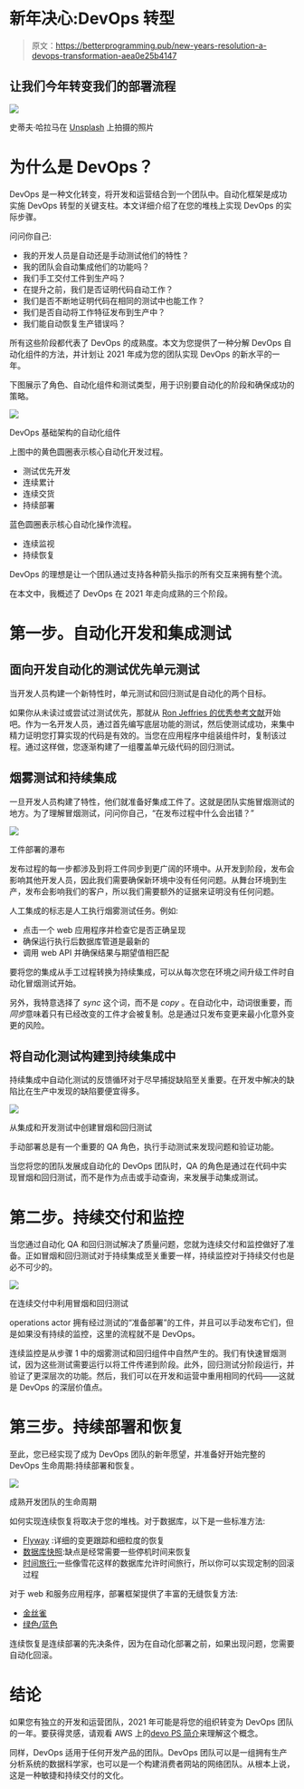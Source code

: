 # 新年决心:DevOps 转型

> 原文：<https://betterprogramming.pub/new-years-resolution-a-devops-transformation-aea0e25b4147>

## 让我们今年转变我们的部署流程

![](img/6d6bbb09f2d21467c08976566d81a0a5.png)

史蒂夫·哈拉马在 [Unsplash](https://unsplash.com/s/photos/circle?utm_source=unsplash&utm_medium=referral&utm_content=creditCopyText) 上拍摄的照片

# 为什么是 DevOps？

DevOps 是一种文化转变，将开发和运营结合到一个团队中。自动化框架是成功实施 DevOps 转型的关键支柱。本文详细介绍了在您的堆栈上实现 DevOps 的实际步骤。

问问你自己:

*   我的开发人员是自动还是手动测试他们的特性？
*   我的团队会自动集成他们的功能吗？
*   我们手工交付工件到生产吗？
*   在提升之前，我们是否证明代码自动工作？
*   我们是否不断地证明代码在相同的测试中也能工作？
*   我们是否自动将工作特征发布到生产中？
*   我们能自动恢复生产错误吗？

所有这些阶段都代表了 DevOps 的成熟度。本文为您提供了一种分解 DevOps 自动化组件的方法，并计划让 2021 年成为您的团队实现 DevOps 的新水平的一年。

下图展示了角色、自动化组件和测试类型，用于识别要自动化的阶段和确保成功的策略。

![](img/f2f25be8bc5f859d104c999f24f83fe0.png)

DevOps 基础架构的自动化组件

上图中的黄色圆圈表示核心自动化开发过程。

*   测试优先开发
*   连续累计
*   连续交货
*   持续部署

蓝色圆圈表示核心自动化操作流程。

*   连续监视
*   持续恢复

DevOps 的理想是让一个团队通过支持各种箭头指示的所有交互来拥有整个流。

在本文中，我概述了 DevOps 在 2021 年走向成熟的三个阶段。

# 第一步。自动化开发和集成测试

## 面向开发自动化的测试优先单元测试

当开发人员构建一个新特性时，单元测试和回归测试是自动化的两个目标。

如果你从未读过或尝试过测试优先，那就从 [Ron Jeffries 的优秀参考文献](http://www.extremeprogramming.org/rules/testfirst.html)开始吧。作为一名开发人员，通过首先编写底层功能的测试，然后使测试成功，来集中精力证明您打算实现的代码是有效的。当您在应用程序中组装组件时，复制该过程。通过这样做，您逐渐构建了一组覆盖单元级代码的回归测试。

## 烟雾测试和持续集成

一旦开发人员构建了特性，他们就准备好集成工件了。这就是团队实施冒烟测试的地方。为了理解冒烟测试，问问你自己，“在发布过程中什么会出错？”

![](img/a1feea4f6cb6f1d4ca44c82eb465b457.png)

工件部署的瀑布

发布过程的每一步都涉及到将工件同步到更广阔的环境中。从开发到阶段，发布会影响其他开发人员，因此我们需要确保新环境中没有任何问题。从舞台环境到生产，发布会影响我们的客户，所以我们需要额外的证据来证明没有任何问题。

人工集成的标志是人工执行烟雾测试任务。例如:

*   点击一个 web 应用程序并检查它是否正确呈现
*   确保运行执行后数据库管道是最新的
*   调用 web API 并确保结果与期望值相匹配

要将您的集成从手工过程转换为持续集成，可以从每次您在环境之间升级工件时自动化冒烟测试开始。

另外，我特意选择了 *sync* 这个词，而不是 *copy* 。在自动化中，动词很重要，而*同步*意味着只有已经改变的工件才会被复制。总是通过只发布变更来最小化意外变更的风险。

## 将自动化测试构建到持续集成中

持续集成中自动化测试的反馈循环对于尽早捕捉缺陷至关重要。在开发中解决的缺陷比在生产中发现的缺陷要便宜得多。

![](img/08c51514fb5ec5968b637a04fdd55ed1.png)

从集成和开发测试中创建冒烟和回归测试

手动部署总是有一个重要的 QA 角色，执行手动测试来发现问题和验证功能。

当您将您的团队发展成自动化的 DevOps 团队时，QA 的角色是通过在代码中实现冒烟和回归测试，而不是作为点击或手动查询，来发展手动集成测试。

# 第二步。持续交付和监控

当您通过自动化 QA 和回归测试解决了质量问题，您就为连续交付和监控做好了准备。正如冒烟和回归测试对于持续集成至关重要一样，持续监控对于持续交付也是必不可少的。

![](img/ab194fe60a02202eaa2cee197f12affc.png)

在连续交付中利用冒烟和回归测试

operations actor 拥有经过测试的“准备部署”的工件，并且可以手动发布它们，但是如果没有持续的监控，这里的流程就不是 DevOps。

连续监控是从步骤 1 中的烟雾测试和回归组件中自然产生的。我们有快速冒烟测试，因为这些测试需要运行以将工件传递到阶段。此外，回归测试分阶段运行，并验证了更深层次的功能。然后，我们可以在开发和运营中重用相同的代码——这就是 DevOps 的深层价值点。

# 第三步。持续部署和恢复

至此，您已经实现了成为 DevOps 团队的新年愿望，并准备好开始完整的 DevOps 生命周期:持续部署和恢复。

![](img/aa6557e761b84c94985ef4fc467351d9.png)

成熟开发团队的生命周期

如何实现连续恢复将取决于您的堆栈。对于数据库，以下是一些标准方法:

*   [Flyway](https://flywaydb.org/) :详细的变更跟踪和细粒度的恢复
*   [数据库快照](https://docs.aws.amazon.com/AmazonRDS/latest/UserGuide/USER_CreateSnapshot.html):缺点是经常需要一些停机时间来恢复
*   [时间旅行:](https://docs.snowflake.com/en/user-guide/data-time-travel.html)一些像雪花这样的数据库允许时间旅行，所以你可以实现定制的回滚过程

对于 web 和服务应用程序，部署框架提供了丰富的无缝恢复方法:

*   [金丝雀](https://martinfowler.com/bliki/CanaryRelease.html?ref=wellarchitected)
*   [绿色/蓝色](https://aws.amazon.com/quickstart/architecture/blue-green-deployment/)

连续恢复是连续部署的先决条件，因为在自动化部署之前，如果出现问题，您需要自动化回滚。

# 结论

如果您有独立的开发和运营团队，2021 年可能是将您的组织转变为 DevOps 团队的一年。要获得灵感，请观看 AWS 上的[devo PS 简介](https://www.youtube.com/watch?v=wugkTArXBYo)来理解这个概念。

同样，DevOps 适用于任何开发产品的团队。DevOps 团队可以是一组拥有生产分析系统的数据科学家，也可以是一个构建消费者网站的网络团队。从根本上说，这是一种敏捷和持续交付的文化。